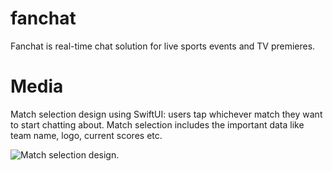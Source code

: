 # fanchat
Fanchat is real-time chat solution for live sports events and TV premieres.

# Media
Match selection design using SwiftUI: users tap whichever match they want to start chatting about. 
Match selection includes the important data like team name, logo, current scores etc.

![Match selection design.](https://user-images.githubusercontent.com/69903274/202314664-d5fcf493-5df4-46c2-ac11-177c09ed06f4.png)
